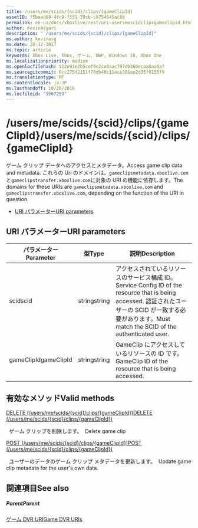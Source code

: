 ```yaml
---
title: /users/me/scids/{scid}/clips/{gameClipId}
assetID: f5bead69-4fc9-f551-39cb-c8754645ac88
permalink: en-us/docs/xboxlive/rest/uri-usersmescidclipsgameclipid.html
author: KevinAsgari
description: " /users/me/scids/{scid}/clips/{gameClipId}"
ms.author: kevinasg
ms.date: 20-12-2017
ms.topic: article
keywords: Xbox Live, Xbox, ゲーム, UWP, Windows 10, Xbox One
ms.localizationpriority: medium
ms.openlocfilehash: 512e93e2b5cef9e2ce0aac707d9360ecaa8aa0a7
ms.sourcegitcommit: 6cc275f2151f78db40c11ace381ee2d35f0155f9
ms.translationtype: MT
ms.contentlocale: ja-JP
ms.lasthandoff: 10/26/2018
ms.locfileid: "5567259"
---
```

# <a name="usersmescidsscidclipsgameclipid"></a><span data-ttu-id="81363-104">/users/me/scids/{scid}/clips/{gameClipId}</span><span class="sxs-lookup"><span data-stu-id="81363-104">/users/me/scids/{scid}/clips/{gameClipId}</span></span>
<span data-ttu-id="81363-105">ゲーム クリップ データへのアクセスとメタデータ。</span><span class="sxs-lookup"><span data-stu-id="81363-105">Access game clip data and metadata.</span></span> <span data-ttu-id="81363-106">これらの Uri のドメインは、`gameclipsmetadata.xboxlive.com`と`gameclipstransfer.xboxlive.com`に対象の URI の機能に依存します。</span><span class="sxs-lookup"><span data-stu-id="81363-106">The domains for these URIs are `gameclipsmetadata.xboxlive.com` and `gameclipstransfer.xboxlive.com`, depending on the function of the URI in question.</span></span>
 
  * [<span data-ttu-id="81363-107">URI パラメーター</span><span class="sxs-lookup"><span data-stu-id="81363-107">URI parameters</span></span>](#ID4EX)
 
<a id="ID4EX"></a>

 
## <a name="uri-parameters"></a><span data-ttu-id="81363-108">URI パラメーター</span><span class="sxs-lookup"><span data-stu-id="81363-108">URI parameters</span></span>
 
| <span data-ttu-id="81363-109">パラメーター</span><span class="sxs-lookup"><span data-stu-id="81363-109">Parameter</span></span>| <span data-ttu-id="81363-110">型</span><span class="sxs-lookup"><span data-stu-id="81363-110">Type</span></span>| <span data-ttu-id="81363-111">説明</span><span class="sxs-lookup"><span data-stu-id="81363-111">Description</span></span>| 
| --- | --- | --- | 
| <span data-ttu-id="81363-112">scid</span><span class="sxs-lookup"><span data-stu-id="81363-112">scid</span></span>| <span data-ttu-id="81363-113">string</span><span class="sxs-lookup"><span data-stu-id="81363-113">string</span></span>| <span data-ttu-id="81363-114">アクセスされているリソースのサービス構成 ID。</span><span class="sxs-lookup"><span data-stu-id="81363-114">Service Config ID of the resource that is being accessed.</span></span> <span data-ttu-id="81363-115">認証されたユーザーの SCID が一致する必要があります。</span><span class="sxs-lookup"><span data-stu-id="81363-115">Must match the SCID of the authenticated user.</span></span>| 
| <span data-ttu-id="81363-116">gameClipId</span><span class="sxs-lookup"><span data-stu-id="81363-116">gameClipId</span></span>| <span data-ttu-id="81363-117">string</span><span class="sxs-lookup"><span data-stu-id="81363-117">string</span></span>| <span data-ttu-id="81363-118">GameClip にアクセスしているリソースの ID です。</span><span class="sxs-lookup"><span data-stu-id="81363-118">GameClip ID of the resource that is being accessed.</span></span>| 
  
<a id="ID4E3B"></a>

 
## <a name="valid-methods"></a><span data-ttu-id="81363-119">有効なメソッド</span><span class="sxs-lookup"><span data-stu-id="81363-119">Valid methods</span></span>

[<span data-ttu-id="81363-120">DELETE (/users/me/scids/{scid}/clips/{gameClipId})</span><span class="sxs-lookup"><span data-stu-id="81363-120">DELETE (/users/me/scids/{scid}/clips/{gameClipId})</span></span>](uri-usersmescidclipsgameclipiddelete.md)

<span data-ttu-id="81363-121">&nbsp;&nbsp;ゲーム クリップを削除します。</span><span class="sxs-lookup"><span data-stu-id="81363-121">&nbsp;&nbsp;Delete game clip</span></span>

[<span data-ttu-id="81363-122">POST (/users/me/scids/{scid}/clips/{gameClipId})</span><span class="sxs-lookup"><span data-stu-id="81363-122">POST (/users/me/scids/{scid}/clips/{gameClipId})</span></span>](uri-usersmescidclipsgameclipidpost.md)

<span data-ttu-id="81363-123">&nbsp;&nbsp;ユーザーのデータのゲーム クリップ メタデータを更新します。</span><span class="sxs-lookup"><span data-stu-id="81363-123">&nbsp;&nbsp;Update game clip metadata for the user's own data.</span></span>
 
<a id="ID4EJC"></a>

 
## <a name="see-also"></a><span data-ttu-id="81363-124">関連項目</span><span class="sxs-lookup"><span data-stu-id="81363-124">See also</span></span>
 
<a id="ID4ELC"></a>

 
##### <a name="parent"></a><span data-ttu-id="81363-125">Parent</span><span class="sxs-lookup"><span data-stu-id="81363-125">Parent</span></span> 

[<span data-ttu-id="81363-126">ゲーム DVR URI</span><span class="sxs-lookup"><span data-stu-id="81363-126">Game DVR URIs</span></span>](atoc-reference-dvr.md)

   